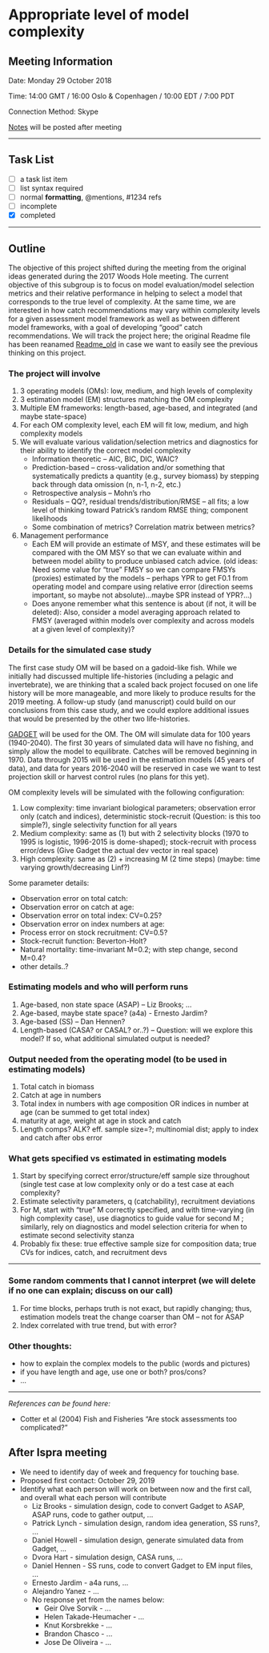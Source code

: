 # Appropriate level of model complexity

## Meeting Information
Date: Monday 29 October 2018

Time: 14:00 GMT / 16:00 Oslo & Copenhagen / 10:00 EDT / 7:00 PDT 

Connection Method: Skype 

[Notes](Notes_2018_10_29.md)  will be posted after meeting


***
## Task List
- [ ] a task list item
- [ ] list syntax required
- [ ] normal **formatting**, @mentions, #1234 refs
- [ ] incomplete
- [x] completed

***

## Outline
The objective of this project shifted during the meeting from the original ideas generated during the 2017 Woods Hole meeting. The current objective of this subgroup is to focus on model evaluation/model selection metrics and their relative performance in helping to select a model that corresponds to the true level of complexity.  At the same time, we are interested in how catch recommendations may vary within complexity levels for a given assessment model framework as well as between different model frameworks, with a goal of developing “good” catch recommendations.  We will track the project here; the original Readme file has been reanamed [Readme_old](https://github.com/ices-eg/MGWG/blob/master/model-complexity/README_old.md) in case we want to easily see the previous thinking on this project.

### The project will involve
1.	3 operating models (OMs): low, medium, and high levels of complexity
2.	3 estimation model (EM) structures matching the OM complexity
3.	Multiple EM frameworks: length-based, age-based, and integrated (and maybe state-space)
4.	For each OM complexity level, each EM will fit low, medium, and high complexity models
5.  We will evaluate various validation/selection metrics and diagnostics for their ability to identify the correct model complexity
    * Information theoretic – AIC, BIC, DIC, WAIC?
    * Prediction-based – cross-validation and/or something that systematically predicts a quantity (e.g., survey biomass) by stepping back through data omission (n, n-1, n-2, etc.)
    *	Retrospective analysis – Mohn’s rho
    *	Residuals – QQ?, residual trends/distribution/RMSE – all fits; a low level of thinking toward Patrick’s random RMSE thing; component likelihoods 
    *	Some combination of metrics? Correlation matrix between metrics?
5.	Management performance
    *	Each EM will provide an estimate of MSY, and these estimates will be compared with the OM MSY so that we can evaluate within and between model ability to produce unbiased catch advice.  (old ideas: Need some value for “true” FMSY so we can compare FMSYs (proxies) estimated by the models – perhaps YPR to get F0.1 from operating model and compare using relative error (direction seems important, so maybe not absolute)…maybe SPR instead of YPR?...)
    *	Does anyone remember what this sentence is about (if not, it will be deleted): Also, consider a model averaging approach related to FMSY (averaged within models over complexity and across models at a given level of complexity)?
    
### Details for the simulated case study 
The first case study OM will be based on a gadoid-like fish.  While we initially had discussed multiple life-histories (including a pelagic and invertebrate), we are thinking that a scaled back project focused on one life history will be more manageable, and more likely to produce results for the 2019 meeting.  A follow-up study (and manuscript) could build on our conclusions from this case study, and we could explore additional issues that would be presented by the other two life-histories.

[GADGET](https://github.com/Hafro/gadget) will be used for the OM.
The OM will simulate data for 100 years (1940-2040).  The first 30 years of simulated data will have no fishing, and simply allow the model to equilibrate.  Catches will be removed beginning in 1970.  Data through 2015 will be used in the estimation models (45 years of data), and data for years 2016-2040 will be reserved in case we want to test projection skill or harvest control rules (no plans for this yet).


OM complexity levels will be simulated with the following configuration:
1.	Low complexity: time invariant biological parameters; observation error only (catch and indices), deterministic stock-recruit (Question: is this too simple?), single selectivity function for all years 
2.	Medium complexity: same as (1) but with 2 selectivity blocks (1970 to 1995 is logistic, 1996-2015 is dome-shaped); stock-recruit with process error/devs (Give Gadget the actual dev vector in real space)
3.	High complexity: same as (2) + increasing M (2 time steps) (maybe: time varying growth/decreasing Linf?)

Some parameter details:
* Observation error on total catch:  
* Observation error on catch at age:
* Observation error on total index: CV=0.25?
* Observation error on index numbers at age: 
* Process error on stock recruitment: CV=0.5?
* Stock-recruit function: Beverton-Holt?
* Natural mortality: time-invariant M=0.2; with step change, second M=0.4?
* other details..?

### Estimating models and who will perform runs
1.	Age-based, non state space (ASAP) – Liz Brooks; ...
2. Age-based, maybe state space? (a4a) - Ernesto Jardim?
3.	Age-based (SS) – Dan Hennen?
3.	Length-based (CASA? or CASAL? or..?) – Question: will we explore this model? If so, what additional simulated output is needed?

### Output needed from the operating model (to be used in estimating models)
1.	Total catch in biomass
2. Catch at age in numbers
3. Total index in numbers with age composition OR indices in number at age (can be summed to get total index)
4.	maturity at age, weight at age in stock and catch
5. Length comps? ALK? eff. sample size=?; multinomial dist; apply to index and catch after obs error

### What gets specified vs estimated in estimating models
1.	Start by specifying correct error/structure/eff sample size throughout (single test case at low complexity only or do a test case at each complexity?
2.	Estimate selectivity parameters, q (catchability), recruitment deviations
3. For M, start with “true” M correctly specified, and with time-varying (in high complexity case), use diagnotics to guide value for second M ; similarly, rely on diagnostics and model selection criteria for when to estimate second selectivity stanza
4.	Probably fix these: true effective sample size for composition data; true CVs for indices, catch, and recruitment devs

***

### Some random comments that I cannot interpret (we will delete if no one can explain; discuss on our call)
1.	For time blocks, perhaps truth is not exact, but rapidly changing; thus, estimation models treat the change coarser than OM – not for ASAP
2.	Index correlated with true trend, but with error?


### Other thoughts:
- how to explain the complex models to the public (words and pictures)
- if you have length and age, use one or both? pros/cons?
- ...


***

*References can be found here:*
* Cotter et al (2004) Fish and Fisheries “Are stock assessments too complicated?” 

## After Ispra meeting

* We need to identify day of week and frequency for touching base. 
* Proposed first contact: October 29, 2019 
* Identify what each person will work on between now and the first call, and overall what each person will contribute
  * Liz Brooks - simulation design, code to convert Gadget to ASAP, ASAP runs, code to gather output, ...  
  * Patrick Lynch - simulation design, random idea generation, SS runs?, ...
  * Daniel Howell - simulation design, generate simulated data from Gadget, ...
  * Dvora Hart - simulation design, CASA runs, ...
  * Daniel Hennen - SS runs, code to convert Gadget to EM input files, ...
  * Ernesto Jardim - a4a runs, ...
  * Alejandro Yanez - ...
  * No response yet from the names below:
    * Geir Olve Sorvik - ...
    * Helen Takade-Heumacher - ...
    * Knut Korsbrekke - ... 
    * Brandon Chasco - ...
    * Jose De Oliveira - ...
 


